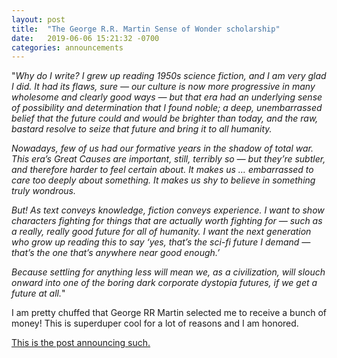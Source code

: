 ```yaml
---
layout: post
title:  "The George R.R. Martin Sense of Wonder scholarship"
date:   2019-06-06 15:21:32 -0700
categories: announcements
---
```



"_Why do I write? I grew up reading 1950s science fiction, and I am very glad I did. It had its flaws, sure — our culture is now more progressive in many wholesome and clearly good ways — but that era had an underlying sense of possibility and determination that I found noble; a deep, unembarrassed belief that the future could and would be brighter than today, and the raw, bastard resolve to seize that future and bring it to all humanity._

_Nowadays, few of us had our formative years in the shadow of total war. This era’s Great Causes are important, still, terribly so — but they’re subtler, and therefore harder to feel certain about. It makes us … embarrassed to care too deeply about something. It makes us shy to believe in something truly wondrous._

_But! As text conveys knowledge, fiction conveys experience. I want to show characters fighting for things that are actually worth fighting for — such as a really, really good future for all of humanity. I want the next generation who grow up reading this to say ‘yes, that’s the sci-fi future I demand — that’s the one that’s anywhere near good enough.’_

_Because settling for anything less will mean we, as a civilization, will slouch onward into one of the boring dark corporate dystopia futures, if we get a future at all._"



I am pretty chuffed that George RR Martin selected me to receive a bunch of money! This is superduper cool for a lot of reasons and I am honored.

[This is the post announcing such.](http://georgerrmartin.com/notablog/2019/06/06/wahls-wins-sense-of-wonder/)
